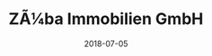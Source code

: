 ﻿---
title:          "ZÃ¼ba Immobilien GmbH"
date:           "2018-07-05"
draft:          false
robotsExclude:  true
---
